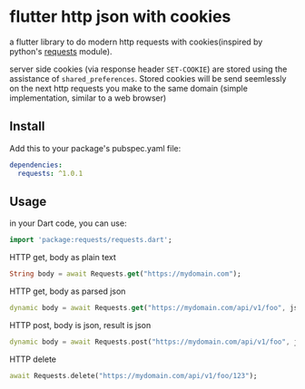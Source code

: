 # flutter http json with cookies

a flutter library to do modern http requests with cookies(inspired by python's [requests](https://github.com/requests/requests) module).

server side cookies (via response header `SET-COOKIE`) are stored using the assistance of `shared_preferences`. Stored cookies will be send seemlessly on the next http requests you make to the same domain (simple implementation, similar to a web browser)


## Install

Add this to your package's pubspec.yaml file:

```yaml
dependencies:
  requests: ^1.0.1
```

## Usage

in your Dart code, you can use:

```dart
import 'package:requests/requests.dart';
```


HTTP get, body as plain text

```dart
String body = await Requests.get("https://mydomain.com");
```

HTTP get, body as parsed json

```dart
dynamic body = await Requests.get("https://mydomain.com/api/v1/foo", json: true);
```

HTTP post, body is json, result is json

```dart
dynamic body = await Requests.post("https://mydomain.com/api/v1/foo", json: true, body: {"foo":"bar"} );
```

HTTP delete

```dart
await Requests.delete("https://mydomain.com/api/v1/foo/123");
```
